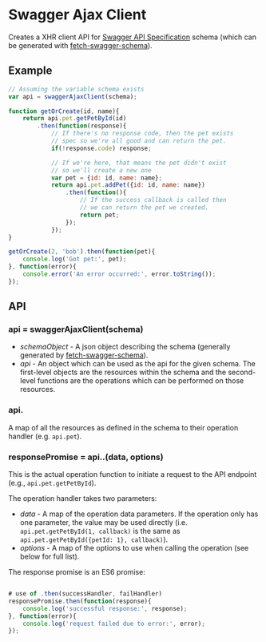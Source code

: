 # Swagger Ajax Client

Creates a XHR client API for [Swagger API Specification](https://github.com/wordnik/swagger-spec/blob/master/versions/1.2.md) schema (which can be generated with [fetch-swagger-schema](https://github.com/signalfuse/fetch-swagger-schema)).

## Example
```javascript
// Assuming the variable schema exists
var api = swaggerAjaxClient(schema);

function getOrCreate(id, name){
    return api.pet.getPetById(id)
        .then(function(response){
            // If there's no response code, then the pet exists
            // spec so we're all good and can return the pet.
            if(!response.code) response;

            // If we're here, that means the pet didn't exist
            // so we'll create a new one
            var pet = {id: id, name: name};
            return api.pet.addPet({id: id, name: name})
                .then(function(){
                    // If the success callback is called then
                    // we can return the pet we created.
                    return pet;
                });
            });
}

getOrCreate(2, 'bob').then(function(pet){
    console.log('Got pet:', pet);
}, function(error){
    console.error('An error occurred:', error.toString());
});
```

## API

### api = swaggerAjaxClient(schema)
* *schemaObject* - A json object describing the schema (generally generated by [fetch-swagger-schema](https://github.com/signalfuse/fetch-swagger-schema)).
* *api* - An object which can be used as the api for the given schema. The first-level objects are the resources within the schema and the second-level functions are the operations which can be performed on those resources.

### api.<resource>
A map of all the resources as defined in the schema to their operation handler (e.g. `api.pet`).

### responsePromise = api.<resource>.<operationHandler>(data, options)
This is the actual operation function to initiate a request to the API endpoint (e.g., `api.pet.getPetById`).

The operation handler takes two parameters:
* *data* - A map of the operation data parameters. If the operation only has one parameter, the value may be used directly (i.e. `api.pet.getPetById(1, callback)` is the same as `api.pet.getPetById({petId: 1}, callback)`).
* *options* - A map of the options to use when calling the operation (see below for full list).

The response promise is an ES6 promise:
```javascript

# use of .then(successHandler, failHandler)
responsePromise.then(function(response){
    console.log('successful response:', response);
}, function(error){
    console.log('request failed due to error:', error);
});
```
